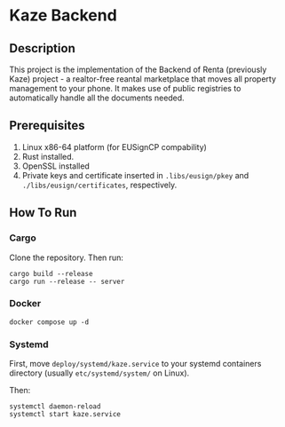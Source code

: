 # Kaze Backend

## Description

This project is the implementation of the Backend of Renta (previously Kaze)  project - a realtor-free reantal marketplace
that moves all property management to your phone. It makes use of public registries to automatically handle all the documents needed. 

## Prerequisites

1. Linux x86-64 platform (for EUSignCP compability)
2. Rust installed.
3. OpenSSL installed
4. Private keys and certificate inserted in `.libs/eusign/pkey` and `./libs/eusign/certificates`, respectively.

## How To Run

### Cargo

Clone the repository. Then run:

```shell
cargo build --release
cargo run --release -- server
```

### Docker

```shell
docker compose up -d
```

### Systemd

First, move `deploy/systemd/kaze.service` to your systemd containers directory (usually `etc/systemd/system/` on Linux).

Then:

```shell
systemctl daemon-reload
systemctl start kaze.service
```
